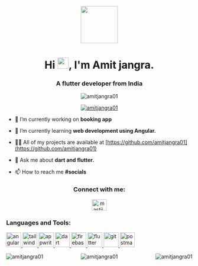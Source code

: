 <div id="header" align="center">
  <img src="https://media.giphy.com/media/M9gbBd9nbDrOTu1Mqx/giphy.gif" width="100"/>
  
  <div id="badges">
 <h1>
  Hi
  <img src="https://media.giphy.com/media/hvRJCLFzcasrR4ia7z/giphy.gif" width="30px"/>,
   I'm Amit jangra.
</h1> 

<h3 align="center">A flutter developer from India</h3>

<p align="center"> <img src="https://komarev.com/ghpvc/?username=amitjangra01&label=Profile%20views&color=0e75b6&style=flat" alt="amitjangra01" /> </p>

<p align="center"> <a href="https://github.com/ryo-ma/github-profile-trophy"><img src="https://github-profile-trophy.vercel.app/?username=amitjangra01" alt="amitjangra01" /></a> </p>
<div align="start">
  
- 🔭 I’m currently working on **booking app**

- 🌱 I’m currently learning **web development using Angular.**

- 👨‍💻 All of my projects are available at [https://github.com/amitjangra01](https://github.com/amitjangra01)

- 💬 Ask me about **dart and flutter.**

- 📫 How to reach me **#socials**

</div>
<h3 align="center">Connect with me:</h3>
<p align="center">
<a href="https://twitter.com/mastii_official" target="blank"><img align="center" src="https://raw.githubusercontent.com/rahuldkjain/github-profile-readme-generator/master/src/images/icons/Social/twitter.svg" alt="mastii_official" height="30" width="40" /></a>
</p>

<h3 align="left">Languages and Tools:</h3>
<p align="left"> 
  <a href="https://angular.io" target="_blank" rel="noreferrer"> <img src="https://angular.io/assets/images/logos/angular/angular.svg" alt="angular" width="40" height="40"/> </a>
  <a href="https://tailwindcss.com/" target="_blank" rel="noreferrer"> <img src="https://www.vectorlogo.zone/logos/tailwindcss/tailwindcss-icon.svg" alt="tailwind" width="40" height="40"/> </a> <a href="https://www.typescriptlang.org/" target="_blank" rel="noreferrer">
  <a href="https://appwrite.io" target="_blank" rel="noreferrer"> <img src="https://www.vectorlogo.zone/logos/appwriteio/appwriteio-icon.svg" alt="appwrite" width="40" height="40"/> </a> <a href="https://dart.dev" target="_blank" rel="noreferrer"> <img src="https://www.vectorlogo.zone/logos/dartlang/dartlang-icon.svg" alt="dart" width="40" height="40"/> </a> <a href="https://firebase.google.com/" target="_blank" rel="noreferrer"> <img src="https://www.vectorlogo.zone/logos/firebase/firebase-icon.svg" alt="firebase" width="40" height="40"/> </a> <a href="https://flutter.dev" target="_blank" rel="noreferrer"> <img src="https://www.vectorlogo.zone/logos/flutterio/flutterio-icon.svg" alt="flutter" width="40" height="40"/> </a> <a href="https://git-scm.com/" target="_blank" rel="noreferrer"> <img src="https://www.vectorlogo.zone/logos/git-scm/git-scm-icon.svg" alt="git" width="40" height="40"/> </a> <a href="https://postman.com" target="_blank" rel="noreferrer"> <img src="https://www.vectorlogo.zone/logos/getpostman/getpostman-icon.svg" alt="postman" width="40" height="40"/> </a> </p>
    
<p><img align="left" src="https://github-readme-stats.vercel.app/api?username=amitjangra01&show_icons=true&locale=en" alt="amitjangra01" /></p>
    
<p><img align="right" src="https://github-readme-streak-stats.herokuapp.com/?user=amitjangra01&" alt="amitjangra01" /></p>
        <div id="">  </div id="">
<p><img align="center" src="https://github-readme-stats.vercel.app/api/top-langs?username=amitjangra01&show_icons=true&locale=en&layout=compact" alt="amitjangra01" /></p>


